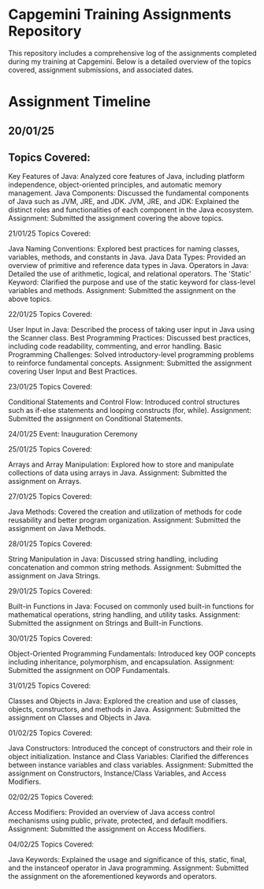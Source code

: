 # Capgemini Training Assignments Repository

This repository includes a comprehensive log of the assignments completed during my training at Capgemini. Below is a detailed overview of the topics covered, assignment submissions, and associated dates.

# Assignment Timeline
## 20/01/25
## Topics Covered:

Key Features of Java: Analyzed core features of Java, including platform independence, object-oriented principles, and automatic memory management.
Java Components: Discussed the fundamental components of Java such as JVM, JRE, and JDK.
JVM, JRE, and JDK: Explained the distinct roles and functionalities of each component in the Java ecosystem.
Assignment: Submitted the assignment covering the above topics.

21/01/25
Topics Covered:

Java Naming Conventions: Explored best practices for naming classes, variables, methods, and constants in Java.
Java Data Types: Provided an overview of primitive and reference data types in Java.
Operators in Java: Detailed the use of arithmetic, logical, and relational operators.
The 'Static' Keyword: Clarified the purpose and use of the static keyword for class-level variables and methods.
Assignment: Submitted the assignment on the above topics.

22/01/25
Topics Covered:

User Input in Java: Described the process of taking user input in Java using the Scanner class.
Best Programming Practices: Discussed best practices, including code readability, commenting, and error handling.
Basic Programming Challenges: Solved introductory-level programming problems to reinforce fundamental concepts.
Assignment: Submitted the assignment covering User Input and Best Practices.

23/01/25
Topics Covered:

Conditional Statements and Control Flow: Introduced control structures such as if-else statements and looping constructs (for, while).
Assignment: Submitted the assignment on Conditional Statements.

24/01/25
Event: Inauguration Ceremony

25/01/25
Topics Covered:

Arrays and Array Manipulation: Explored how to store and manipulate collections of data using arrays in Java.
Assignment: Submitted the assignment on Arrays.

27/01/25
Topics Covered:

Java Methods: Covered the creation and utilization of methods for code reusability and better program organization.
Assignment: Submitted the assignment on Java Methods.

28/01/25
Topics Covered:

String Manipulation in Java: Discussed string handling, including concatenation and common string methods.
Assignment: Submitted the assignment on Java Strings.

29/01/25
Topics Covered:

Built-in Functions in Java: Focused on commonly used built-in functions for mathematical operations, string handling, and utility tasks.
Assignment: Submitted the assignment on Strings and Built-in Functions.

30/01/25
Topics Covered:

Object-Oriented Programming Fundamentals: Introduced key OOP concepts including inheritance, polymorphism, and encapsulation.
Assignment: Submitted the assignment on OOP Fundamentals.

31/01/25
Topics Covered:

Classes and Objects in Java: Explored the creation and use of classes, objects, constructors, and methods in Java.
Assignment: Submitted the assignment on Classes and Objects in Java.

01/02/25
Topics Covered:

Java Constructors: Introduced the concept of constructors and their role in object initialization.
Instance and Class Variables: Clarified the differences between instance variables and class variables.
Assignment: Submitted the assignment on Constructors, Instance/Class Variables, and Access Modifiers.

02/02/25
Topics Covered:

Access Modifiers: Provided an overview of Java access control mechanisms using public, private, protected, and default modifiers.
Assignment: Submitted the assignment on Access Modifiers.

04/02/25
Topics Covered:

Java Keywords: Explained the usage and significance of this, static, final, and the instanceof operator in Java programming.
Assignment: Submitted the assignment on the aforementioned keywords and operators.

